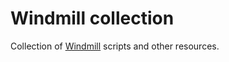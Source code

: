 # Windmill collection

Collection of [Windmill](https://docs.windmill.dev/) scripts and other resources.
